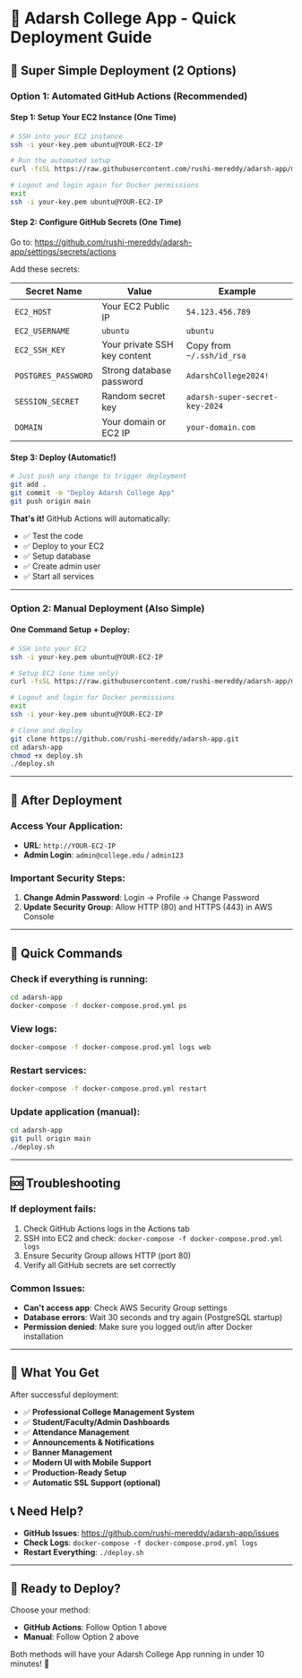 # 🚀 Adarsh College App - Quick Deployment Guide

## 🎯 Super Simple Deployment (2 Options)

### Option 1: Automated GitHub Actions (Recommended)

#### Step 1: Setup Your EC2 Instance (One Time)
```bash
# SSH into your EC2 instance
ssh -i your-key.pem ubuntu@YOUR-EC2-IP

# Run the automated setup
curl -fsSL https://raw.githubusercontent.com/rushi-mereddy/adarsh-app/main/setup-ec2.sh | bash

# Logout and login again for Docker permissions
exit
ssh -i your-key.pem ubuntu@YOUR-EC2-IP
```

#### Step 2: Configure GitHub Secrets (One Time)
Go to: https://github.com/rushi-mereddy/adarsh-app/settings/secrets/actions

Add these secrets:

| Secret Name | Value | Example |
|-------------|-------|---------|
| `EC2_HOST` | Your EC2 Public IP | `54.123.456.789` |
| `EC2_USERNAME` | `ubuntu` | `ubuntu` |
| `EC2_SSH_KEY` | Your private SSH key content | Copy from `~/.ssh/id_rsa` |
| `POSTGRES_PASSWORD` | Strong database password | `AdarshCollege2024!` |
| `SESSION_SECRET` | Random secret key | `adarsh-super-secret-key-2024` |
| `DOMAIN` | Your domain or EC2 IP | `your-domain.com` |

#### Step 3: Deploy (Automatic!)
```bash
# Just push any change to trigger deployment
git add .
git commit -m "Deploy Adarsh College App"
git push origin main
```

**That's it!** GitHub Actions will automatically:
- ✅ Test the code
- ✅ Deploy to your EC2
- ✅ Setup database
- ✅ Create admin user
- ✅ Start all services

---

### Option 2: Manual Deployment (Also Simple)

#### One Command Setup + Deploy:
```bash
# SSH into your EC2
ssh -i your-key.pem ubuntu@YOUR-EC2-IP

# Setup EC2 (one time only)
curl -fsSL https://raw.githubusercontent.com/rushi-mereddy/adarsh-app/main/setup-ec2.sh | bash

# Logout and login for Docker permissions
exit
ssh -i your-key.pem ubuntu@YOUR-EC2-IP

# Clone and deploy
git clone https://github.com/rushi-mereddy/adarsh-app.git
cd adarsh-app
chmod +x deploy.sh
./deploy.sh
```

---

## 🎉 After Deployment

### Access Your Application:
- **URL**: `http://YOUR-EC2-IP`
- **Admin Login**: `admin@college.edu` / `admin123`

### Important Security Steps:
1. **Change Admin Password**: Login → Profile → Change Password
2. **Update Security Group**: Allow HTTP (80) and HTTPS (443) in AWS Console

---

## 🔧 Quick Commands

### Check if everything is running:
```bash
cd adarsh-app
docker-compose -f docker-compose.prod.yml ps
```

### View logs:
```bash
docker-compose -f docker-compose.prod.yml logs web
```

### Restart services:
```bash
docker-compose -f docker-compose.prod.yml restart
```

### Update application (manual):
```bash
cd adarsh-app
git pull origin main
./deploy.sh
```

---

## 🆘 Troubleshooting

### If deployment fails:
1. Check GitHub Actions logs in the Actions tab
2. SSH into EC2 and check: `docker-compose -f docker-compose.prod.yml logs`
3. Ensure Security Group allows HTTP (port 80)
4. Verify all GitHub secrets are set correctly

### Common Issues:
- **Can't access app**: Check AWS Security Group settings
- **Database errors**: Wait 30 seconds and try again (PostgreSQL startup)
- **Permission denied**: Make sure you logged out/in after Docker installation

---

## 🎯 What You Get

After successful deployment:
- ✅ **Professional College Management System**
- ✅ **Student/Faculty/Admin Dashboards**  
- ✅ **Attendance Management**
- ✅ **Announcements & Notifications**
- ✅ **Banner Management**
- ✅ **Modern UI with Mobile Support**
- ✅ **Production-Ready Setup**
- ✅ **Automatic SSL Support (optional)**

## 📞 Need Help?

- **GitHub Issues**: https://github.com/rushi-mereddy/adarsh-app/issues
- **Check Logs**: `docker-compose -f docker-compose.prod.yml logs`
- **Restart Everything**: `./deploy.sh`

---

## 🚀 Ready to Deploy?

Choose your method:
- **GitHub Actions**: Follow Option 1 above
- **Manual**: Follow Option 2 above

Both methods will have your Adarsh College App running in under 10 minutes! 🎉
